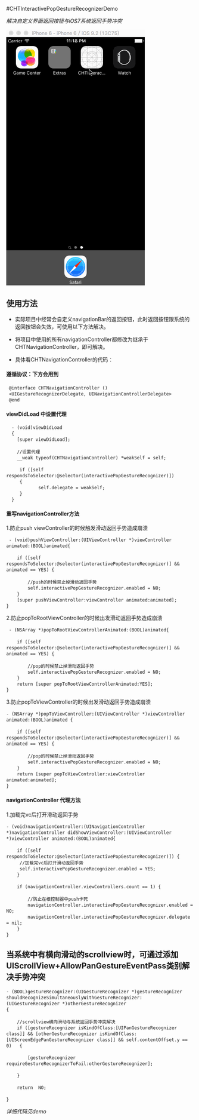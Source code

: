 #CHTInteractivePopGestureRecognizerDemo

*解决自定义界面返回按钮与iOS7系统返回手势冲突*

![](https://github.com/ChanRoy/CHTInteractivePopGestureRecognizerDemo/blob/master/CHTInteractivePopGestureRecognizerDemo.gif)

## 使用方法

* 实际项目中经常会自定义navigationBar的返回按钮，此时返回按钮跟系统的返回按钮会失效，可使用以下方法解决。

* 将项目中使用的所有navigationController都修改为继承于CHTNavigationController，即可解决。

* 具体看CHTNavigationController的代码：

#### 遵循协议：下方会用到
     @interface CHTNavigationController ()
     <UIGestureRecognizerDelegate, UINavigationControllerDelegate>
     @end

#### viewDidLoad 中设置代理	

	  - (void)viewDidLoad 
	  {
        [super viewDidLoad];
    
        //设置代理
        __weak typeof(CHTNavigationController) *weakSelf = self;
    
   		 if ([self respondsToSelector:@selector(interactivePopGestureRecognizer)])
   		 {
        		self.delegate = weakSelf;
   		 }
   	  }
   	  
#### 重写navigationController方法

1.防止push viewController的时候触发滑动返回手势造成崩溃

     - (void)pushViewController:(UIViewController *)viewController animated:(BOOL)animated{
    
   		if ([self respondsToSelector:@selector(interactivePopGestureRecognizer)] && animated == YES) {
        
        	//push的时候禁止掉滑动返回手势
        	self.interactivePopGestureRecognizer.enabled = NO;
    	}
    	[super pushViewController:viewController animated:animated];
	}
	
2.防止popToRootViewController的时候出发滑动返回手势造成崩溃

	 - (NSArray *)popToRootViewControllerAnimated:(BOOL)animated{
    
   		if ([self respondsToSelector:@selector(interactivePopGestureRecognizer)] && animated == YES) {
        
        	//pop的时候禁止掉滑动返回手势
        	self.interactivePopGestureRecognizer.enabled = NO;
    	}
    	return [super popToRootViewControllerAnimated:YES];
	}
	
3.防止popToViewController的时候出发滑动返回手势造成崩溃

	- (NSArray *)popToViewController:(UIViewController *)viewController animated:(BOOL)animated {
    
    	if ([self respondsToSelector:@selector(interactivePopGestureRecognizer)] && animated == YES) {
        
        	//pop的时候禁止掉滑动返回手势
        	self.interactivePopGestureRecognizer.enabled = NO;
   	 	}
    	return [super popToViewController:viewController animated:animated];
	}
	
#### navigationController 代理方法
1.加载完vc后打开滑动返回手势

	- (void)navigationController:(UINavigationController *)navigationController didShowViewController:(UIViewController *)viewController animated:(BOOL)animated{
    
    	if ([self respondsToSelector:@selector(interactivePopGestureRecognizer)]) {
       	 //加载完vc后打开滑动返回手势
       	 self.interactivePopGestureRecognizer.enabled = YES;
   	 	}
    
    	if (navigationController.viewControllers.count == 1) {
        
        	//防止在根控制器中push卡死
        	navigationController.interactivePopGestureRecognizer.enabled = NO;
        	navigationController.interactivePopGestureRecognizer.delegate = nil;
    	}
	}
	
## 当系统中有横向滑动的scrollview时，可通过添加UIScrollView+AllowPanGestureEventPass类别解决手势冲突

	- (BOOL)gestureRecognizer:(UIGestureRecognizer *)gestureRecognizer shouldRecognizeSimultaneouslyWithGestureRecognizer:(UIGestureRecognizer *)otherGestureRecognizer
	{
    
    	//scrollview横向滑动与系统返回手势冲突解决
    	if ([gestureRecognizer isKindOfClass:[UIPanGestureRecognizer class]] && [otherGestureRecognizer isKindOfClass:[UIScreenEdgePanGestureRecognizer class]] && self.contentOffset.y == 0)	{
        
        	[gestureRecognizer requireGestureRecognizerToFail:otherGestureRecognizer];
        
    	}

    	return  NO;
    
	}

*详细代码见demo*